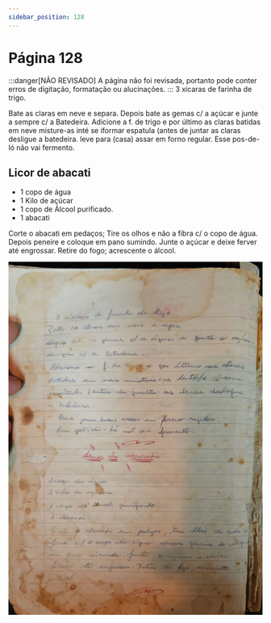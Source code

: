 ```yaml
---
sidebar_position: 128
---
```

# Página 128
:::danger[NÃO REVISADO]
A página não foi revisada, portanto pode conter erros de digitação, formatação ou alucinações.
:::
3 xícaras de farinha de trigo.

Bate as claras em neve e separa.
Depois bate as gemas c/ a açúcar e junte a sempre c/ a Batedeira.
Adicione a f. de trigo e por último as claras batidas em neve misture-as inté se iformar espatula (antes de juntar as claras desligue a batedeira.
leve para (casa) assar em forno regular.
Esse pos-de-ló não vai fermento.

## Licor de abacati

* 1 copo de água
* 1 Kilo de açúcar
* 1 copo de Álcool purificado.
* 1 abacati

Corte o abacati em pedaços; Tire os olhos e não a fibra c/ o copo de água. Depois peneire e coloque em pano sumindo. Junte o açúcar e deixe ferver até engrossar. Retire do fogo; acrescente o álcool.

![imagem base](./images/page_128.png)